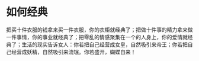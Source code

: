 # 如何经典

把买十件衣服的钱拿来买一件衣服，你的衣柜就经典了；把做十件事的精力拿来做一件事情，你的事业就经典了；把零乱的情感聚集在一个的人身上，你的爱情就经典了；生活的现实告诉女人：你若把自己经营成女皇，自然吸引来帝王；你若把自己经营成妖精，自然吸引来流氓。你若盛开，蝴蝶自来！